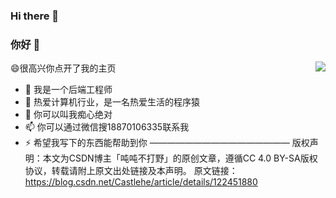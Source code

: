 ### Hi there 👋





### 你好 👋

<img align="right" src="https://github-readme-stats.vercel.app/api?username=lwf12332112&show_icons=true&icon_color=CE1D2D&text_color=718096&bg_color=ffffff&hide_title=true" />


😄很高兴你点开了我的主页

- 🔭 我是一个后端工程师
- 🌱 热爱计算机行业，是一名热爱生活的程序猿
- 👯 你可以叫我痴心绝对
- 📫 你可以通过微信搜18870106335联系我
- ⚡ 希望我写下的东西能帮助到你
————————————————
版权声明：本文为CSDN博主「吨吨不打野」的原创文章，遵循CC 4.0 BY-SA版权协议，转载请附上原文出处链接及本声明。
原文链接：https://blog.csdn.net/Castlehe/article/details/122451880
